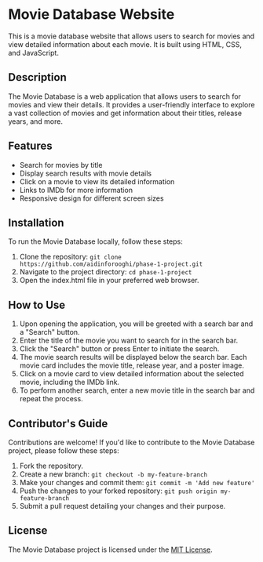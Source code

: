 # Movie Database Website

This is a movie database website that allows users to search for movies and view detailed information about each movie. It is built using HTML, CSS, and JavaScript.

## Description
The Movie Database is a web application that allows users to search for movies and view their details. It provides a user-friendly interface to explore a vast collection of movies and get information about their titles, release years, and more.

## Features

- Search for movies by title
- Display search results with movie details
- Click on a movie to view its detailed information
- Links to IMDb for more information
- Responsive design for different screen sizes

## Installation
To run the Movie Database locally, follow these steps:

1. Clone the repository: `git clone https://github.com/aidinforooghi/phase-1-project.git`
2. Navigate to the project directory: `cd phase-1-project`
3. Open the index.html file in your preferred web browser.

## How to Use
1. Upon opening the application, you will be greeted with a search bar and a "Search" button.
2. Enter the title of the movie you want to search for in the search bar.
3. Click the "Search" button or press Enter to initiate the search.
4. The movie search results will be displayed below the search bar. Each movie card includes the movie title, release year, and a poster image.
5. Click on a movie card to view detailed information about the selected movie, including the IMDb link.
6. To perform another search, enter a new movie title in the search bar and repeat the process.

## Contributor's Guide
Contributions are welcome! If you'd like to contribute to the Movie Database project, please follow these steps:

1. Fork the repository.
2. Create a new branch: `git checkout -b my-feature-branch`
3. Make your changes and commit them: `git commit -m 'Add new feature'`
4. Push the changes to your forked repository: `git push origin my-feature-branch`
5. Submit a pull request detailing your changes and their purpose.


## License
The Movie Database project is licensed under the [MIT License](https://choosealicense.com/licenses/mit/).
